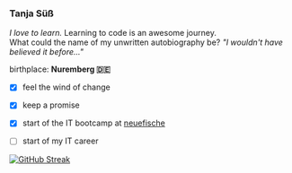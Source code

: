 ### Tanja Süß 

*I love to learn.* Learning to code is an awesome journey.  
What could the name of my unwritten autobiography be?  *"I wouldn't have believed it before..."*

birthplace: __Nuremberg 🇩🇪__


- [x] feel the wind of change
- [x] keep a promise
- [x] start of the IT bootcamp at [neuefische](https://www.neuefische.de)
- [ ] start of my IT career


[![GitHub Streak](https://github-readme-streak-stats.herokuapp.com/?user=ttaannjjaa)](https://git.io/streak-stats)
